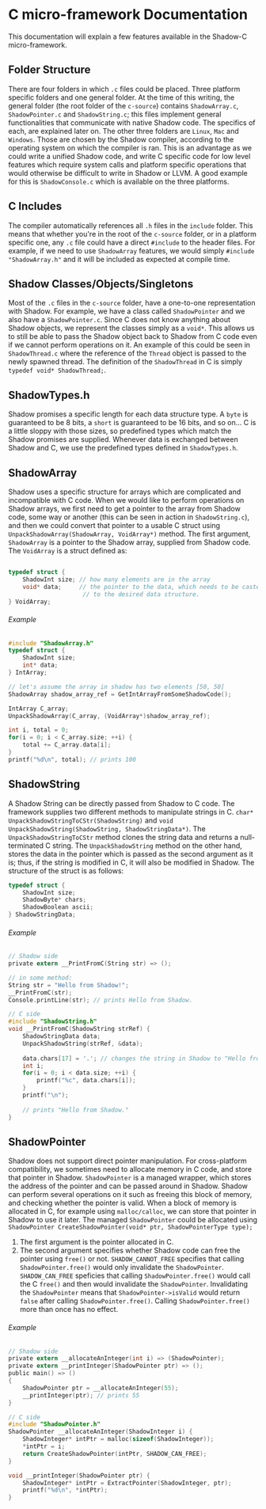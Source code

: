 # C micro-framework Documentation

This documentation will explain a few features available in the Shadow-C micro-framework.

## Folder Structure
There are four folders in which `.c` files could be placed. Three platform specific folders and one general folder.
At the time of this writing, the general folder (the root folder of the `c-source`) contains `ShadowArray.c`, `ShadowPointer.c` and `ShadowString.c`; this files implement general functionalities that communicate with native Shadow code. The specifics of each, are explained later on.
The other three folders are `Linux`, `Mac` and `Windows`. Those are chosen by the Shadow compiler, according to the operating system on which the compiler is ran. This is an advantage as we could write a unified Shadow code, and write C specific code for low level features which require system calls and platform specific operations that would otherwise be difficult to write in Shadow or LLVM. A good example for this is `ShadowConsole.c` which is available on the three platforms.

## C Includes
The compiler automatically references all `.h` files in the `include` folder. This means that whether you're in the root of the `c-source` folder, or in a platform specific one, any `.c` file could have a direct `#include` to the header files. For example, if we need to use `ShadowArray` features, we would simply `#include "ShadowArray.h"` and it will be included as expected at compile time.

## Shadow Classes/Objects/Singletons
Most of the `.c` files in the `c-source` folder, have a one-to-one representation with Shadow. For example, we have a class called `ShadowPointer` and we also have a `ShadowPointer.c`. Since C does not know anything about Shadow objects, we represent the classes simply as a `void*`. This allows us to still be able to pass the Shadow object back to Shadow from C code even if we cannot perform operations on it. An example of this could be seen in `ShadowThread.c` where the reference of the `Thread` object is passed to the newly spawned thread. The definition of the `ShadowThread` in C is simply `typedef void* ShadowThread;`.

## ShadowTypes.h
Shadow promises a specific length for each data structure type. A `byte` is guaranteed to be 8 bits, a `short` is guaranteed to be 16 bits, and so on... C is a little sloppy with those sizes, so predefined types which match the Shadow promises are supplied. Whenever data is exchanged between Shadow and C, we use the predefined types defined in `ShadowTypes.h`. 

## ShadowArray
Shadow uses a specific structure for arrays which are complicated and incompatible with C code. When we would like to perform operations on Shadow arrays, we first need to get a pointer to the array from Shadow code, some way or another (this can be seen in action in `ShadowString.c`), and then we could convert that pointer to a usable C struct using `UnpackShadowArray(ShadowArray, VoidArray*)` method. The first argument, `ShadowArray` is a pointer to the Shadow array, supplied from Shadow code. The `VoidArray` is a struct defined as:
```C

typedef struct {
	ShadowInt size; // how many elements are in the array
	void* data;     // the pointer to the data, which needs to be casted
					 // to the desired data structure.
} VoidArray;
```
###### Example
```C
#include "ShadowArray.h"
typedef struct {
	ShadowInt size;
	int* data;
} IntArray;

// let's assume the array in shadow has two elements [50, 50]
ShadowArray shadow_array_ref = GetIntArrayFromSomeShadowCode();

IntArray C_array;
UnpackShadowArray(C_array, (VoidArray*)shadow_array_ref);

int i, total = 0;
for(i = 0; i < C_array.size; ++i) {
	total += C_array.data[i];
}
printf("%d\n", total); // prints 100
```

## ShadowString
A Shadow String can be directly passed from Shadow to C code. The framework supplies two different methods to manipulate strings in C. `char* UnpackShadowStringToCStr(ShadowString)` and `void UnpackShadowString(ShadowString, ShadowStringData*)`.
The `UnpackShadowStringToCStr` method clones the string data and returns a null-terminated C string. The `UnpackShadowString` method on the other hand, stores the data in the pointer which is passed as the second argument as it is; thus, if the string is modified in C, it will also be modified in Shadow.
The structure of the struct is as follows:
```C
typedef struct {
	ShadowInt size;
	ShadowByte* chars;
	ShadowBoolean ascii;
} ShadowStringData;
```
###### Example
```C
// Shadow side
private extern __PrintFromC(String str) => ();

// in some method:
String str = "Hello from Shadow!";
__PrintFromC(str);
Console.printLine(str); // prints Hello from Shadow.

// C side
#include "ShadowString.h"
void __PrintFromC(ShadowString strRef) {
	ShadowStringData data;
	UnpackShadowString(strRef, &data);
	
	data.chars[17] = '.'; // changes the string in Shadow to "Hello from Shadow."
	int i;
	for(i = 0; i < data.size; ++i) {
		printf("%c", data.chars[i]);
	}
	printf("\n");
	
	// prints "Hello from Shadow."
}
```

## ShadowPointer
Shadow does not support direct pointer manipulation. For cross-platform compatibility, we sometimes need to allocate memory in C code, and store that pointer in Shadow. `ShadowPointer` is a managed wrapper, which stores the address of the pointer and can be passed around in Shadow. Shadow can perform several operations on it such as freeing this block of memory, and checking whether the pointer is valid.
When a block of memory is allocated in C, for example using `malloc/calloc`, we can store that pointer in Shadow to use it later. The managed `ShadowPointer` could be allocated using `ShadowPointer CreateShadowPointer(void* ptr, ShadowPointerType type);`

1. The first argument is the pointer allocated in C.
2. The second argument specifies whether Shadow code can free the pointer using `free()` or not. `SHADOW_CANNOT_FREE` specifies that calling `ShadowPointer.free()` would only invalidate the `ShadowPointer`. `SHADOW_CAN_FREE` speficies that calling `ShadowPointer.free()` would call the C `free()` and then would invalidate the `ShadowPointer`. Invalidating the `ShadowPointer` means that `ShadowPointer->isValid` would return `false` after calling `ShadowPointer.free()`. Calling `ShadowPointer.free()` more than once has no effect.

###### Example
```C
// Shadow side
private extern __allocateAnInteger(int i) => (ShadowPointer);
private extern __printInteger(ShadowPointer ptr) => ();
public main() => ()
{
	ShadowPointer ptr = __allocateAnInteger(55);
	__printInteger(ptr); // prints 55
}

// C side
#include "ShadowPointer.h"
ShadowPointer __allocateAnInteger(ShadowInteger i) {
	ShadowInteger* intPtr = malloc(sizeof(ShadowInteger));
	*intPtr = i;
	return CreateShadowPointer(intPtr, SHADOW_CAN_FREE);
}

void __printInteger(ShadowPointer ptr) {
	ShadowInteger* intPtr = ExtractPointer(ShadowInteger, ptr);
	printf("%d\n", *intPtr);
}
```
